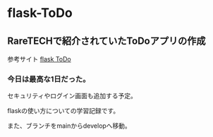 # flask-ToDo

## RareTECHで紹介されていたToDoアプリの作成
参考サイト
[flask ToDo](https://tech-diary.net/flask-introduction/)

### 今日は最高な1日だった。

セキュリティやログイン画面も追加する予定。

flaskの使い方についての学習記録です。

また、ブランチをmainからdevelopへ移動。
